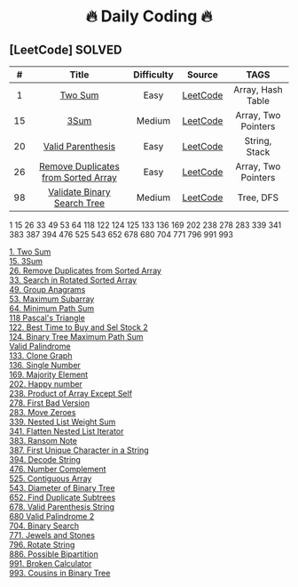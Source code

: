 <h1 align="center">
  🔥 Daily Coding 🔥
</h1>


## [LeetCode] SOLVED
|  #  | Title | Difficulty | Source | TAGS |
| :-: | :---: | :--------: | :----: | :--: | 
|  1  |  [Two Sum](Leetcode/1-Two_Sum.py) |Easy| [LeetCode](https://leetcode.com/problems/two-sum/) | Array, Hash Table |
|  15  | [3Sum](Leetcode/15-3Sum.py) |Medium| [LeetCode](https://leetcode.com/problems/3sum/) | Array, Two Pointers   |
|  20  | [Valid Parenthesis](Leetcode/20-Valid-Parenthesis.py) |Easy| [LeetCode](https://leetcode.com/problems/3sum/) | String, Stack   |
|  26  | [Remove Duplicates from Sorted Array](26-Remove_Duplicates_from_Sorted_Array.js) |Easy | [LeetCode](https://leetcode.com/problems/remove-duplicates-from-sorted-array/) | Array, Two Pointers |
|  98  | [Validate Binary Search Tree](98-Validate_Binary_Search_Tree.py) |Medium | [LeetCode](https://leetcode.com/problems/validate-binary-search-tree/) | Tree, DFS |

1 15 26 33 49 53 64 118 122 124 125 133 136 169 202 238 278 283 339 341 383 387 394 476 525 543 652 678 680 704 771 796 991 993

[1. Two Sum](Leetcode/1-Two_Sum.py)  
[15. 3Sum](Leetcode/15-3Sum.py)  
[26. Remove Duplicates from Sorted Array](26-Remove_Duplicates_from_Sorted_Array.js)  
[33. Search in Rotated Sorted Array](Leetcode/33-Binary_in_Rotated_Sorted_Array.py)  
[49. Group Anagrams](Leetcode/49-Group_Amagrams.py)  
[53. Maximum Subarray](Leetcode/53-Maximum_Subarray.py)  
[64. Minimum Path Sum](Leetcode/64-Minimum_Path_Sum.py)  
[118 Pascal's Triangle](Leetcode/118-Pascal's_Triangle.py)  
[122. Best Time to Buy and Sel Stock 2](Leetcode/122-Best_Time_to_Buy_and_Sell_Stock_2.py)  
[124. Binary Tree Maximum Path Sum](Leetcode/124-Binary_Tree_Maximum_Path_Sum.py)  
[Valid Palindrome](Leetcode/125-Valid_Palindrome.py)  
[133. Clone Graph](Leetcode/133-Clone_Graph.py)  
[136. Single Number](Leetcode/136-Single_Number.py)  
[169. Majority Element](Leetcode/169-Majority_Element.py)  
[202. Happy number](Leetcode/202-Happy_Number.py)  
[238. Product of Array Except Self](Leetcode/238-Product_of_Array_Except_Self.py)  
[278. First Bad Version](Leetcode/278-First_Bad_Version.js)  
[283. Move Zeroes](Leetcode/283-Move_Zeroes.py)  
[339. Nested List Weight Sum](Leetcode/339-Nested_List_Weight_Sum.py)  
[341. Flatten Nested List Iterator](Leetcode/341-Flatten_Nested_List_Iterator.py)  
[383. Ransom Note](Leetcode/383-Ransom_Note.py)  
[387. First Unique Character in a String](Leetcode/387-First_Unique_Character_in_a_String.py)  
[394. Decode String](Leetcode/394-Decode_String.py)  
[476. Number Complement](Leetcode/476-Number_Complement.py)  
[525. Contiguous Array](Leetcode/525-Contiguous_Array.py)  
[543. Diameter of Binary Tree](Leetcode/543-Diameter_of_Binary_Tree.py)  
[652. Find Duplicate Subtrees](Leetcode/652-Find_Duplicate_Subtrees.py)  
[678. Valid Parenthesis String](Leetcode/678-Valid_Parenthesis_String.py)  
[680 Valid Palindrome 2](Leetcode/680-Vallid-Palindrome-2.py)  
[704. Binary Search](Leetcode/704-Binary_Search.py)  
[771. Jewels and Stones](Leetcode/771-Jewels_and_Stones.py)  
[796. Rotate String](Leetcode/796-Rotate_String.py)  
[886. Possible Bipartition](Leetcode/886-Possible_Bipartition.py)  
[991. Broken Calculator](Leetcode/991-Broken_Calculator.py)  
[993. Cousins in Binary Tree](Leetcode/993-Cousins_in_Binary_Tree.py)  